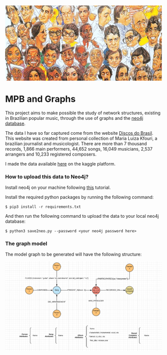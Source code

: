 ![mpb draw](./imgs//cap.png)

# MPB and Graphs

This project aims to make possible the study of network structures, existing in Brazilian popular music, through the use of graphs and the [neo4j database](https://neo4j.com/).

The data I have so far captured come from the website [Discos do Brasil](http://www.discosdobrasil.com.br/discosdobrasil/indice.htm). This website was created from personal collection of Maria Luiza Kfouri, a brazilian journalist and musicologist. There are more than 7 thousand records, 1,866 main performers, 44,652 songs, 16,049 musicians, 2,537 arrangers and 10,233 registered composers.

I made the data available [here](https://www.kaggle.com/clovesgtx/popularbrazilianmusic) on the kaggle platform.

### How to upload this data to Neo4j?

Install neo4j on your machine following [this](https://neo4j.com/docs/operations-manual/current/installation/) tutorial.

Install the required python packages by running the following command:

```
$ pip3 install -r requirements.txt
```

And then run the following command to upload the data to your local neo4j database:

```
$ python3 save2neo.py --password <your neo4j password here>
```

### The graph model

The model graph to be generated will have the following structure:

![graph model](./imgs/graph_model.png)
